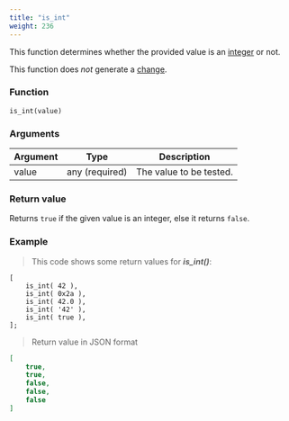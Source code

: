 ```yaml
---
title: "is_int"
weight: 236
---
```


This function determines whether the provided value is an [integer](../../../data-types/int) or not.

This function does *not* generate a [change](../../../overview/changes).

### Function

`is_int(value)`

### Arguments

Argument | Type | Description
-------- | ---- | -----------
value | any (required) | The value to be tested.

### Return value

Returns `true` if the given value is an integer, else it returns `false`.

### Example

> This code shows some return values for ***is_int()***:

```thingsdb,json_response
[
    is_int( 42 ),
    is_int( 0x2a ),
    is_int( 42.0 ),
    is_int( '42' ),
    is_int( true ),
];
```

> Return value in JSON format

```json
[
    true,
    true,
    false,
    false,
    false
]
```
